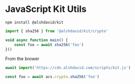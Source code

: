 # JavaScript Kit Utils

```
npm install @alshdavid/kit
```

```typescript
import { sha256 } from '@alshdavid/kit/crypto'

void async function main() {
    const foo = await sha256('foo')
}()
```

From the brower
```javascript
await import('https://cdn.alshdavid.com/scripts/kit.js')

const foo = await acs.crypto.sha256('foo')
```

